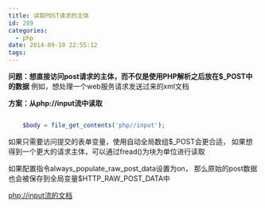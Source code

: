 ```yaml
---
title: 读取POST请求的主体
id: 289
categories:
  - php
date: 2014-09-10 22:55:12
tags:
---
```


**问题：想直接访问post请求的主体，而不仅是使用PHP解析之后放在$_POST中的数据**
例如，想处理一个web服务请求发送过来的xml文档



**方案：从php://input流中读取**

```php

	$body = file_get_contents('php//input');

```

如果只需要访问提交的表单变量，使用自动全局数组$_POST会更合适，
如果想得到一个更大的请求主体，可以通过fread()为块为单位进行读取


如果配置指令always_populate_raw_post_data设置为on，
那么原始的post数据也会被保存到全局变量$HTTP_RAW_POST_DATA中


[php://input流的文档](http://cn2.php.net/wrappers)